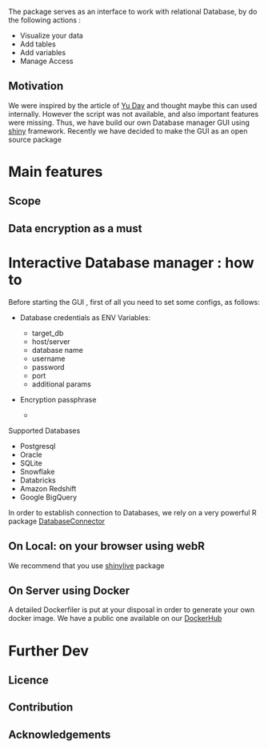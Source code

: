 The package serves as an interface to work with relational Database, by do the following actions :

-   Visualize your data
-   Add tables
-   Add variables
-   Manage Access

## Motivation

We were inspired by the article of [Yu Day](https://shanghai.hosting.nyu.edu/data/r/case-4-database-management-shiny.html) and thought maybe this can used internally. However the script was not available, and also important features were missing. Thus, we have build our own Database manager GUI using [shiny](https://shiny.posit.co/) framework. Recently we have decided to make the GUI as an open source package

# Main features

## Scope

## Data encryption as a must

# Interactive Database manager : how to

Before starting the GUI , first of all you need to set some configs, as follows:

- Database credentials as ENV Variables:
    -   target_db
    -   host/server
    -   database name
    -   username
    -   password
    -   port
    -   additional params

- Encryption passphrase

  - 

Supported Databases
  - Postgresql
  - Oracle
  - SQLite
  - Snowflake
  - Databricks
  - Amazon Redshift
  - Google BigQuery
  
In order to establish connection to Databases, we rely on a very powerful R package [DatabaseConnector](https://github.com/OHDSI/DatabaseConnector)


## On Local: on your browser using webR

We recommend that you use [shinylive](https://github.com/posit-dev/r-shinylive) package

## On Server using Docker

A detailed Dockerfiler is put at your disposal in order to generate your own docker image. We have a public one available on our [DockerHub]()

# Further Dev

## Licence 

## Contribution 

## Acknowledgements
